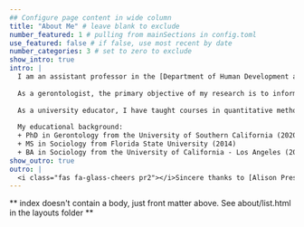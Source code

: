 ```yaml
---
## Configure page content in wide column
title: "About Me" # leave blank to exclude
number_featured: 1 # pulling from mainSections in config.toml
use_featured: false # if false, use most recent by date
number_categories: 3 # set to zero to exclude
show_intro: true
intro: |
  I am an assistant professor in the [Department of Human Development and Family Science](https://falk.syr.edu/hdfs/) at Syracuse University, with affiliations in the [Aging Studies Institute](https://asi.syr.edu), [Center for Aging and Policy Studies](https://asi.syr.edu/caps/), and the [Lerner Center for Public Health Promotion](https://lernercenter.syr.edu).
  
  As a gerontologist, the primary objective of my research is to inform efforts aimed at reducing race/ethnic health disparities that characterize our growing older adult population. I primarily use large, population-based survey data (e.g., Health and Retirement Study) to examine the social determinants of older adult health and healthy aging. Namely, I am interested in how sociocultural characteristics (e.g., race/ethnicity, nativity, and ethnic origin), neighborhoods and the built environment, and the social and community context influence the disease process that lead to adverse health outcomes and disproportionate disease burden among Latina/o/xs in later life. A large body of my work highlights the diversity within the Latina/o/x population to address disparities in health in middle and late life and has been published in the *Journals of Gerontology*, *The Gerontologist*, *Journal of Aging and Health*, and *Innovation in Aging*.
  
  As a university educator, I have taught courses in quantitative methods (e.g., social statistics) and aging (e.g., midlife development and gerontology). In all of my courses I employ a [*sentipensante* pedagogy](https://www.laurarendon.net/sentipensante-pedagogy/), which allows my students to engage in deep learning through contemplative practices that connect the course material to their lived experiences and backgrounds. 
  
  My educational background:
  + PhD in Gerontology from the University of Southern California (2020)
  + MS in Sociology from Florida State University (2014)
  + BA in Sociology from the University of California - Los Angeles (2010)
show_outro: true
outro: |
  <i class="fas fa-glass-cheers pr2"></i>Sincere thanks to [Alison Presmanes Hill](https://www.apreshill.com) for an easy to follow Hugo Apéro tutorial to create this website!
---
```


** index doesn't contain a body, just front matter above.
See about/list.html in the layouts folder **